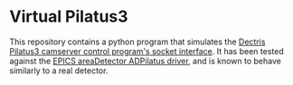 # Virtual Pilatus3

This repository contains a python program that simulates the [Dectris Pilatus3 camserver control program's socket interface](https://media.dectris.com/user-manual-pilatus3-2020_GOKBotG.pdf). It has been tested against the [EPICS areaDetector ADPilatus driver](https://github.com/areaDetector/ADPilatus), and is known to behave similarly to a real detector.